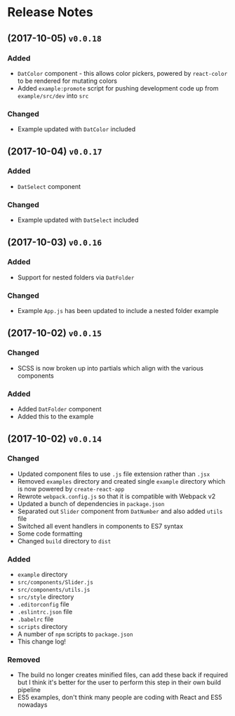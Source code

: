 # Release Notes

## (2017-10-05) `v0.0.18`

### Added  

* `DatColor` component - this allows color pickers, powered by `react-color` to be rendered for mutating colors
* Added `example:promote` script for pushing development code up from `example/src/dev` into `src`

### Changed

* Example updated with `DatColor` included

## (2017-10-04) `v0.0.17`

### Added

* `DatSelect` component

### Changed

* Example updated with `DatSelect` included

## (2017-10-03) `v0.0.16`

### Added

* Support for nested folders via `DatFolder`

### Changed  

* Example `App.js` has been updated to include a nested folder example

## (2017-10-02) `v0.0.15`

### Changed

* SCSS is now broken up into partials which align with the various components

### Added

* Added `DatFolder` component
* Added this to the example

## (2017-10-02) `v0.0.14`

### Changed

* Updated component files to use `.js` file extension rather than `.jsx`
* Removed `examples` directory and created single `example` directory which is now powered by `create-react-app`
* Rewrote `webpack.config.js` so that it is compatible with Webpack v2
* Updated a bunch of dependencies in `package.json`
* Separated out `Slider` component from `DatNumber` and also added `utils` file
* Switched all event handlers in components to ES7 syntax
* Some code formatting
* Changed `build` directory to `dist`

### Added

* `example` directory
* `src/components/Slider.js`
* `src/components/utils.js`
* `src/style` directory
* `.editorconfig` file
* `.eslintrc.json` file
* `.babelrc` file
* `scripts` directory
* A number of `npm` scripts to `package.json`
* This change log!

### Removed

* The build no longer creates minified files, can add these back if required but I think it's better for the user to perform this step in their own build pipeline
* ES5 examples, don't think many people are coding with React and ES5 nowadays
